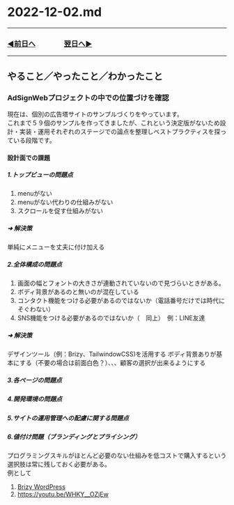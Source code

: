 # 2022-12-02.md

---
### [◀️前日へ](https://github.com/yuasys/chatty-journal/blob/main/2022/12/2022-12-01.md)&emsp;&emsp;&emsp;&emsp;[翌日へ▶️](https://github.com/yuasys/chatty-journal/blob/main/2022/12/2022-12-03.md)
---

## やること／やったこと／わかったこと

### AdSignWebプロジェクトの中での位置づけを確認

現在は、個別の広告塔サイトのサンプルづくりをやっています。  
これまで５９個のサンプルを作ってきましたが、これという決定版がないため設計・実装・運用それぞれのステージでの論点を整理しベストプラクティスを探っている段階です。

#### 設計面での課題

##### 1.トップビューの問題点

1. menuがない　　
1. menuがない代わりの仕組みがない  
1. スクロールを促す仕組みがない

##### ➜ 解決策

単純にメニューを丈夫に付け加える

##### 2.全体構成の問題点

1. 画面の幅とフォントの大きさが連動されていないので見づらいときがある。  
1. ボディ背景があるのと無いのが混在している
1. コンタクト機能をつける必要があるのではないか（電話番号だけでは時代にそぐわない）
1. SNS機能をつける必要があるのではないか（　同上）　例：LINE友達

##### ➜ 解決策
デザインツール（例：Brizy、TailwindowCSS)を活用する
ボディ背景ありが基本にする（不要の場合は前面白色？）、、、顧客の選択が出来るようにする

##### 3.各ページの問題点

##### 4.開発環境の問題点

##### 5.サイトの運用管理への配慮に関する問題点

##### 6.値付け問題（ブランディングとプライシング）

プログラミングスキルがほとんど必要のない仕組みを低コストで購入するという選択肢は常に残しておく必要がある。  
例として
1. [Brizy WordPress](https://www.brizy.io/pricing)  
1. https://youtu.be/WHKY__OZjEw  

